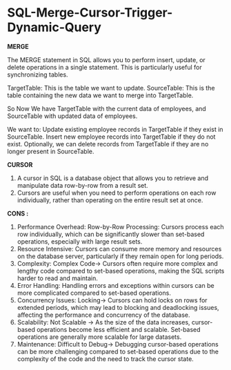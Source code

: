 # SQL-Merge-Cursor-Trigger-Dynamic-Query

**MERGE**

The MERGE statement in SQL allows you to perform insert, update, or delete operations in a single statement.
This is particularly useful for synchronizing tables. 

TargetTable: This is the table we want to update.
SourceTable: This is the table containing the new data we want to merge into TargetTable.

So Now We have TargetTable with the current data of employees, and SourceTable with updated data of employees. 

We want to:
Update existing employee records in TargetTable if they exist in SourceTable.
Insert new employee records into TargetTable if they do not exist.
Optionally, we can delete records from TargetTable if they are no longer present in SourceTable.


**CURSOR**

1. A cursor in SQL is a database object that allows you to retrieve and manipulate data row-by-row from a result set.
2. Cursors are useful when you need to perform operations on each row individually, rather than operating on the entire result set at once.

**CONS :**

1. Performance Overhead: Row-by-Row Processing: Cursors process each row individually, which can be significantly slower than set-based operations, especially with large result sets.
2. Resource Intensive: Cursors can consume more memory and resources on the database server, particularly if they remain open for long periods.
3. Complexity: Complex Code-> Cursors often require more complex and lengthy code compared to set-based operations, making the SQL scripts harder to read and maintain.
4. Error Handling: Handling errors and exceptions within cursors can be more complicated compared to set-based operations.
5. Concurrency Issues: Locking-> Cursors can hold locks on rows for extended periods, which may lead to blocking and deadlocking issues, affecting the performance and concurrency of the database.
6. Scalability: Not Scalable -> As the size of the data increases, cursor-based operations become less efficient and scalable. Set-based operations are generally more scalable for large datasets.
7. Maintenance: Difficult to Debug-> Debugging cursor-based operations can be more challenging compared to set-based operations due to the complexity of the code and the need to track the cursor state.
